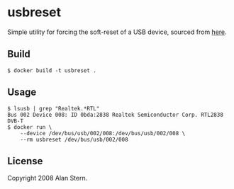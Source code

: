 # usbreset
Simple utility for forcing the soft-reset of a USB device, sourced from [here](https://marc.info/?l=linux-usb&m=121459435621262&w=2).

## Build
```
$ docker build -t usbreset .
```

## Usage
```
$ lsusb | grep "Realtek.*RTL"
Bus 002 Device 008: ID 0bda:2838 Realtek Semiconductor Corp. RTL2838 DVB-T
$ docker run \
    --device /dev/bus/usb/002/008:/dev/bus/usb/002/008 \
    --rm usbreset /dev/bus/usb/002/008
```

## License
Copyright 2008 Alan Stern.
